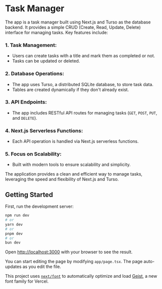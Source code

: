 # Task Manager

The app is a task manager built using Next.js and Turso as the database backend. It provides a simple CRUD (Create, Read, Update, Delete) interface for managing tasks. Key features include:

### 1. Task Management:
- Users can create tasks with a title and mark them as completed or not.
- Tasks can be updated or deleted.

### 2. Database Operations:
- The app uses Turso, a distributed SQLite database, to store task data.
- Tables are created dynamically if they don't already exist.

### 3. API Endpoints:
- The app includes RESTful API routes for managing tasks (`GET`, `POST`, `PUT`, and `DELETE`).

### 4. Next.js Serverless Functions:
- Each API operation is handled via Next.js serverless functions.

### 5. Focus on Scalability:
- Built with modern tools to ensure scalability and simplicity.

The application provides a clean and efficient way to manage tasks, leveraging the speed and flexibility of Next.js and Turso.

## Getting Started

First, run the development server:

```bash
npm run dev
# or
yarn dev
# or
pnpm dev
# or
bun dev
```

Open [http://localhost:3000](http://localhost:3000) with your browser to see the result.

You can start editing the page by modifying `app/page.tsx`. The page auto-updates as you edit the file.

This project uses [`next/font`](https://nextjs.org/docs/app/building-your-application/optimizing/fonts) to automatically optimize and load [Geist](https://vercel.com/font), a new font family for Vercel.